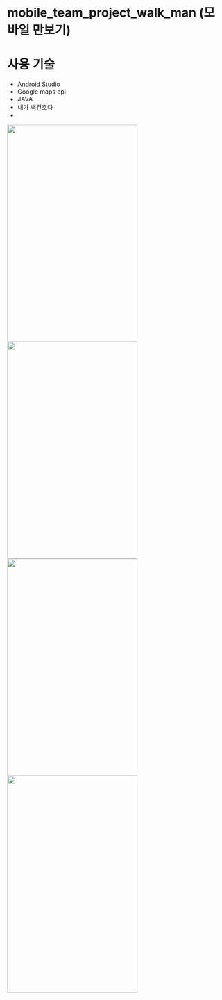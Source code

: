 # mobile_team_project_walk_man (모바일 만보기)

# 사용 기술
 - Android Studio
 - Google maps api
 - JAVA
- 내가 백건호다
- 
<img src="https://user-images.githubusercontent.com/42136056/121801920-c3e88400-cc74-11eb-8e88-3d5743f2b632.png" width="300" height="500">
<img src="https://user-images.githubusercontent.com/42136056/121801985-20e43a00-cc75-11eb-936c-76f9dfa198c4.png" width="300" height="500">
<img src="https://user-images.githubusercontent.com/42136056/121801989-293c7500-cc75-11eb-91a1-85625b0290df.png" width="300" height="500">
<img src="https://user-images.githubusercontent.com/42136056/121801992-2b9ecf00-cc75-11eb-9cf8-d919efe77a7e.png" width="300" height="500">

